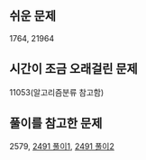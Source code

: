 ## 쉬운 문제
1764, 21964

## 시간이 조금 오래걸린 문제
11053(알고리즘분류 참고함)

## 풀이를 참고한 문제
2579, [2491 풀이1](https://www.acmicpc.net/source/76664398), [2491 풀이2](https://great-park.tistory.com/124)